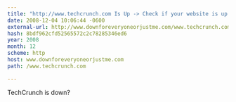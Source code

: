 ```yaml
---
title: "http://www.techcrunch.com Is Up -> Check if your website is up or down?"
date: 2008-12-04 10:06:44 -0600
external-url: http://www.downforeveryoneorjustme.com/www.techcrunch.com
hash: 8bdf962cfd52565572c2c78285346ed6
year: 2008
month: 12
scheme: http
host: www.downforeveryoneorjustme.com
path: /www.techcrunch.com

---
```


TechCrunch is down? 
